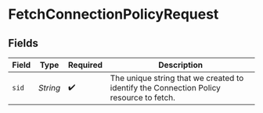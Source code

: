 # FetchConnectionPolicyRequest


## Fields

| Field                                                                                  | Type                                                                                   | Required                                                                               | Description                                                                            |
| -------------------------------------------------------------------------------------- | -------------------------------------------------------------------------------------- | -------------------------------------------------------------------------------------- | -------------------------------------------------------------------------------------- |
| `sid`                                                                                  | *String*                                                                               | :heavy_check_mark:                                                                     | The unique string that we created to identify the Connection Policy resource to fetch. |